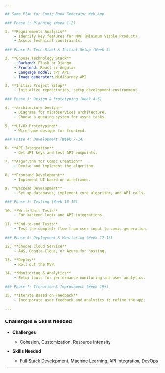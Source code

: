 ```yaml
---

## Game Plan for Comic Book Generator Web App

### Phase 1: Planning (Week 1-2)

1. **Requirements Analysis**
    - Identify key features for MVP (Minimum Viable Product).
    - Assess technical constraints.

### Phase 2: Tech Stack & Initial Setup (Week 3)

2. **Choose Technology Stack**
    - Backend: Flask or Django
    - Frontend: React or Angular
    - Language model: GPT API
    - Image generator: MidJourney API

3. **Initial Project Setup**
    - Initialize repositories, setup development environment.

### Phase 3: Design & Prototyping (Week 4-6)

4. **Architecture Design**
    - Diagrams for microservices architecture.
    - Choose a queuing system for async tasks.

5. **UI/UX Prototyping**
    - Wireframe designs for frontend.

### Phase 4: Development (Week 7-14)

6. **API Integration**
    - Get API keys and test API endpoints.

7. **Algorithm for Comic Creation**
    - Devise and implement the algorithm.

8. **Frontend Development**
    - Implement UI based on wireframes.

9. **Backend Development**
    - Set up databases, implement core algorithm, and API calls.

### Phase 5: Testing (Week 15-16)

10. **Write Unit Tests**
    - For backend logic and API integrations.

11. **End-to-end Tests**
    - Test the complete flow from user input to comic generation.

### Phase 6: Deployment & Monitoring (Week 17-18)

12. **Choose Cloud Service**
    - AWS, Google Cloud, or Azure for hosting.

13. **Deploy**
    - Roll out the MVP.

14. **Monitoring & Analytics**
    - Setup tools for performance monitoring and user analytics.

### Phase 7: Iteration & Improvement (Week 19+)

15. **Iterate Based on Feedback**
    - Incorporate user feedback and analytics to refine the app.

---
```


### Challenges & Skills Needed

- **Challenges**
  - Cohesion, Customization, Resource Intensity
  
- **Skills Needed**
  - Full-Stack Development, Machine Learning, API Integration, DevOps

---
